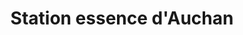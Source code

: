 ---
title: "Station essence d'Auchan"
url: /brives-charensac/station-essence-dauchan/
shop: Lebensmittel
---